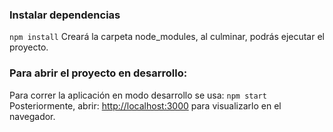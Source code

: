 ### Instalar dependencias
`npm install`
Creará la carpeta node_modules, al culminar, podrás ejecutar el proyecto.

### Para abrir el proyecto en desarrollo: 

Para correr la aplicación en modo desarrollo se usa:
`npm start`
Posteriormente, abrir: [http://localhost:3000](http://localhost:3000) para visualizarlo en el navegador.
